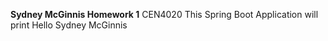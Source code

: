 **Sydney McGinnis Homework 1**
CEN4020 This Spring Boot Application will print Hello Sydney McGinnis